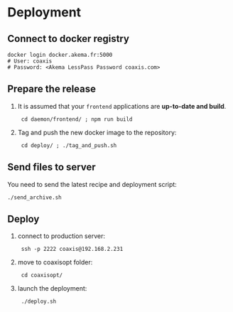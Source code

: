 # Deployment

## Connect to docker registry

    docker login docker.akema.fr:5000
    # User: coaxis 
    # Password: <Akema LessPass Password coaxis.com>

## Prepare the release

1. It is assumed that your `frontend` applications are **up-to-date and build**.

        cd daemon/frontend/ ; npm run build
   
1. Tag and push the new docker image to the repository:

        cd deploy/ ; ./tag_and_push.sh

## Send files to server

You need to send the latest recipe and deployment script:
 
    ./send_archive.sh
    
## Deploy

1. connect to production server:

        ssh -p 2222 coaxis@192.168.2.231
    
1. move to coaxisopt folder:

        cd coaxisopt/
    
1. launch the deployment:    

        ./deploy.sh